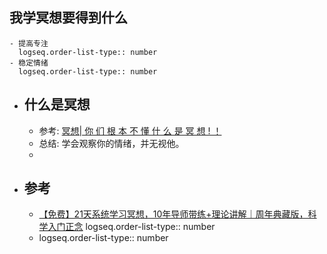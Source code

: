 ## 我学冥想要得到什么
	- 提高专注
	  logseq.order-list-type:: number
	- 稳定情绪
	  logseq.order-list-type:: number
- ## 什么是冥想
	- 参考: [冥想| 你 们 根 本 不 懂 什 么 是 冥 想 ! ！](https://www.bilibili.com/video/BV17L411w7Cj/?vd_source=f1fbb083ddef12dcff3388779faac201)
	- 总结: 学会观察你的情绪，并无视他。
	-
- ## 参考
	- [【免费】21天系统学习冥想，10年导师带练+理论讲解｜周年典藏版，科学入门正念](https://www.bilibili.com/video/BV1NM4y1d7aC?p=3&vd_source=f1fbb083ddef12dcff3388779faac201)
	  logseq.order-list-type:: number
	- logseq.order-list-type:: number